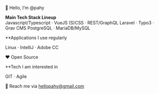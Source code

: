 👋 Hello, I’m @pahy

**Main Tech Stack Lineup**  
Javascript/Typescript · VueJS
(S)CSS · REST/GraphQL
Laravel · Typo3 · Grav CMS
PostgreSQL · MariaDB/MySQL  


**Applications I use regularly


Linux · IntelliJ · Adobe CC

:heart: Open Source


**Tech I am interested in


GIT · Agile


📨 Reach me via hellopahy@gmail.com


<!-- 
- 👀 I’m interested in 
- 🌱 I’m currently learning 
- 💞️ I’m looking to collaborate on ...
- 
-->
<!---
pahy/pahy is a ✨ special ✨ repository because its `README.md` (this file) appears on your GitHub profile.
You can click the Preview link to take a look at your changes.
--->
